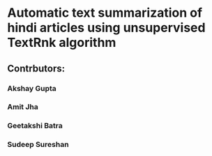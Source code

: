 # Automatic text summarization of hindi articles using unsupervised TextRnk algorithm


## Contrbutors:
### Akshay Gupta
### Amit Jha
### Geetakshi Batra
### Sudeep Sureshan 
